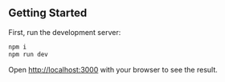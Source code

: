## Getting Started

First, run the development server:

```bash
npm i
npm run dev
```

Open [http://localhost:3000](http://localhost:3000) with your browser to see the result.
